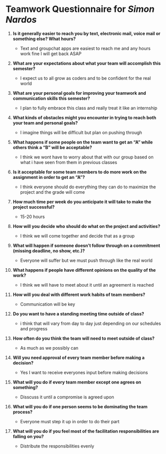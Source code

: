 # Teamwork Questionnaire for _Simon Nardos_

1. __Is it generally easier to reach you by text, electronic mail, voice mail or something else?  What hours?__ 

   * Text and groupchat apps are easiest to reach me and any hours work fine I will get back ASAP

1. __What are your expectations about what your team will accomplish this semester?__ 

   * I expect us to all grow as coders and to be confident for the real world

1. __What are your personal goals for improving your teamwork and communication skills this semester?__ 

   * I plan to fully embrace this class and really treat it like an internship 

1. __What kinds of obstacles might you encounter in trying to reach both your team and personal goals?__ 

   * I imagine things will be difficult but plan on pushing through 

1. __What happens if some people on the team want to get an “A” while others think a “B” will be acceptable?__ 

   * I think we wont have to worry about that with our group based on what i have seen from them in previous classes

1. __Is it acceptable for some team members to do more work on the assignment in order to get an “A”?__ 

   * I think everyone should do everything they can do to maximize the project and the grade will come

1. __How much time per week do you anticipate it will take to make the project successful?__ 

   * 15-20 hours

1. __How will you decide who should do what on the project and activities?__ 

   * I think we will come together and decide that as a group

1. __What will happen if someone doesn’t follow through on a commitment (missing deadline, no show, etc.)?__ 

   * Everyone will suffer but we must push through like the real world

1. __What happens if people have different opinions on the quality of the work?__ 

   * I think we will have to meet about it until an agreement is reached

1. __How will you deal with different work habits of team members?__ 

   * Communication will be key 

1. __Do you want to have a standing meeting time outside of class?__ 

   * i think that will vary from day to day just depending on our schedules and progress

1. __How often do you think the team will need to meet outside of class?__ 

   * As much as we possibly can

1. __Will you need approval of every team member before making a decision?__ 

   * Yes I want to receive everyones input before making decisions

1. __What will you do if every team member except one agrees on something?__ 

   * Disscuss it until a compromise is agreed upon
   
1. __What will you do if one person seems to be dominating the team process?__ 

   * Everyone must step it up in order to do their part

1. __What will you do if you feel most of the facilitation responsibilities are falling on you?__ 

   * Distribute the responsibilities evenly
